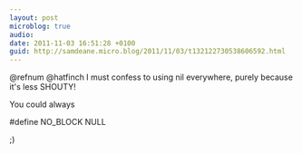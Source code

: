 ```yaml
---
layout: post
microblog: true
audio: 
date: 2011-11-03 16:51:28 +0100
guid: http://samdeane.micro.blog/2011/11/03/t132122730538606592.html
---
```

@refnum @hatfinch I must confess to using nil everywhere, purely because it's less SHOUTY!

You could always 

#define NO_BLOCK NULL

;)
